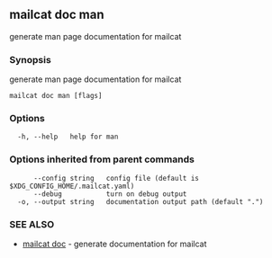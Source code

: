 ## mailcat doc man

generate man page documentation for mailcat

### Synopsis

generate man page documentation for mailcat

```
mailcat doc man [flags]
```

### Options

```
  -h, --help   help for man
```

### Options inherited from parent commands

```
      --config string   config file (default is $XDG_CONFIG_HOME/.mailcat.yaml)
      --debug           turn on debug output
  -o, --output string   documentation output path (default ".")
```

### SEE ALSO

* [mailcat doc](mailcat_doc.md)	 - generate documentation for mailcat

